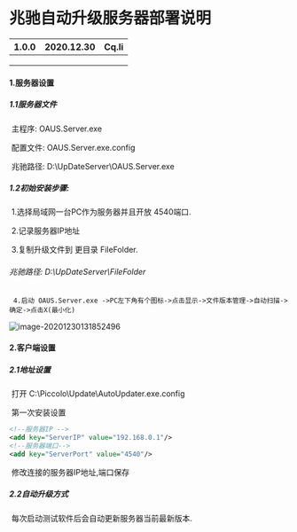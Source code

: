 # 兆驰自动升级服务器部署说明

| 1.0.0 | 2020.12.30 | Cq.li |
| ----- | ---------- | ----- |
|       |            |       |
|       |            |       |
|       |            |       |

#### 1.服务器设置

#####   	1.1服务器文件

​	 主程序:	OAUS.Server.exe

​	 配置文件:	OAUS.Server.exe.config

​	 兆驰路径:	D:\UpDateServer\OAUS.Server.exe

##### 1.2初始安装步骤:

​	  1.选择局域网一台PC作为服务器并且开放 4540端口.

​	  2.记录服务器IP地址 

​	  3.复制升级文件到 更目录 FileFolder.

###### 				兆驰路径:	 D:\UpDateServer\FileFolder

 	 4.启动 OAUS.Server.exe ->PC左下角有个图标->点击显示->文件版本管理->自动扫描->确定->点击X(最小化)

![image-20201230131852496](http://ys-j.ys168.com/330079858/18790748/u7336652585NK4mmew6J22/image-20201230131852496.png)

####  2.客户端设置

#####    2.1地址设置 

​		 打开 C:\Piccolo\Update\AutoUpdater.exe.config

​		第一次安装设置

```xml
<!--服务器IP -->
<add key="ServerIP" value="192.168.0.1"/>
<!--服务器端口-->
<add key="ServerPort" value="4540"/>

```
​		修改连接的服务器IP地址,端口保存

#####   2.2自动升级方式

​		每次启动测试软件后会自动更新服务器当前最新版本.











  









